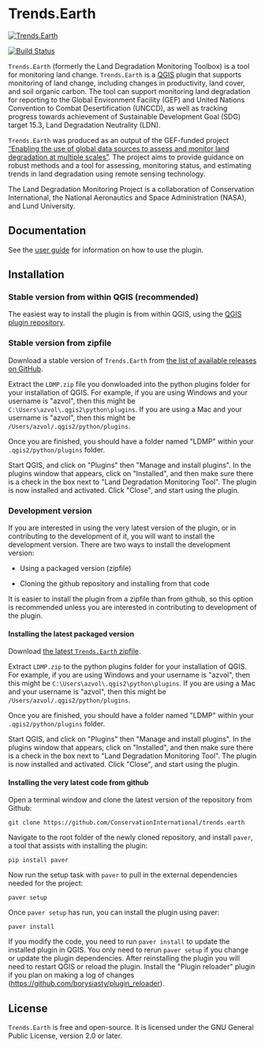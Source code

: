 # Trends.Earth 

[![Trends.Earth](https://s3.amazonaws.com/trends.earth/sharing/trends_earth_logo_bl_600width.png)](http://trends.earth)

[![Build 
Status](https://travis-ci.org/ConservationInternational/trends.earth.svg?branch=master)](https://travis-ci.org/ConservationInternational/trends.earth)

`Trends.Earth` (formerly the Land Degradation Monitoring Toolbox) is a tool for 
monitoring land change. `Trends.Earth` is a [QGIS](http://www.qgis.org) plugin 
that supports monitoring of land change, including changes in productivity, 
land cover, and soil organic carbon. The tool can support monitoring land 
degradation for reporting to the Global Environment Facility (GEF) and United 
Nations Convention to Combat Desertification (UNCCD), as well as tracking 
progress towards achievement of Sustainable Development Goal (SDG) target 15.3, 
Land Degradation Neutrality (LDN).

`Trends.Earth` was produced as an output of the GEF-funded project [“Enabling 
the use of global data sources to assess and monitor land degradation at 
multiple scales”](http://vitalsigns.org/gef-ldmp). The project aims to provide 
guidance on robust methods and a tool for assessing, monitoring status, and 
estimating trends in land degradation using remote sensing technology.

The Land Degradation Monitoring Project is a collaboration of Conservation
International, the National Aeronautics and Space Administration (NASA), and
Lund University.

## Documentation

See the [user guide](http://trends.earth/docs/en) for information on how to use 
the plugin.

## Installation

### Stable version from within QGIS (recommended)

The easiest way to install the plugin is from within QGIS, using the [QGIS 
plugin repository](http://plugins.qgis.org/plugins/LDMP/).

### Stable version from zipfile

Download a stable version of `Trends.Earth` from
[the list of available releases on 
GitHub](https://github.com/ConservationInternational/trends.earth/releases).

Extract the `LDMP.zip` file you donwloaded into the python plugins folder for 
your installation of QGIS. For example, if you are using Windows and your 
username is "azvol", then this might be `C:\Users\azvol\.qgis2\python\plugins`. 
If you are using a Mac and your username is "azvol", then this might be
`/Users/azvol/.qgis2/python/plugins`.

Once you are finished, you should have a folder named "LDMP" within your 
`.qgis2/python/plugins` folder.

Start QGIS, and click on "Plugins" then "Manage and install plugins". In the 
plugins window that appears, click on "Installed", and then make sure there is 
a check in the box next to "Land Degradation Monitoring Tool". The plugin is 
now installed and activated. Click "Close", and start using the plugin.


### Development version

If you are interested in using the very latest version of the plugin, or in 
contributing to the development of it, you will want to install the development 
version. There are two ways to install the development version:

* Using a packaged version (zipfile)

* Cloning the github repository and installing from that code

It is easier to install the plugin from a zipfile than from github, so this 
option is recommended unless you are interested in contributing to development 
of the plugin.

#### Installing the latest packaged version

Download [the latest `Trends.Earth` 
zipfile](https://s3.amazonaws.com/trends.earth/sharing/LDMP.zip).

Extract `LDMP.zip` to the python plugins folder for your installation of QGIS. 
For example, if you are using Windows and your username is "azvol", then this 
might be `C:\Users\azvol\.qgis2\python\plugins`. If you are using a Mac and 
your username is "azvol", then this might be
`/Users/azvol/.qgis2/python/plugins`.

Once you are finished, you should have a folder named "LDMP" within your 
`.qgis2/python/plugins` folder.

Start QGIS, and click on "Plugins" then "Manage and install plugins". In the 
plugins window that appears, click on "Installed", and then make sure there is 
a check in the box next to "Land Degradation Monitoring Tool". The plugin is 
now installed and activated. Click "Close", and start using the plugin.

#### Installing the very latest code from github

Open a terminal window and clone the latest version of the repository from 
Github:

```
git clone https://github.com/ConservationInternational/trends.earth
```

Navigate to the root folder of the newly cloned repository, and install 
`paver`, a tool that assists with installing the plugin:

```
pip install paver
```

Now run the setup task with `paver` to pull in the external dependencies needed 
for the project:

```
paver setup
```

Once `paver setup` has run, you can install the plugin using paver:

```
paver install
```

If you modify the code, you need to run `paver install` to update the installed 
plugin in QGIS. You only need to rerun `paver setup` if you change or update 
the plugin dependencies. After reinstalling the plugin you will need to restart 
QGIS or reload the plugin. Install the "Plugin reloader" plugin if you plan on 
making a log of changes (https://github.com/borysiasty/plugin_reloader).

## License

`Trends.Earth` is free and open-source. It is licensed under the GNU General 
Public License, version 2.0 or later.
